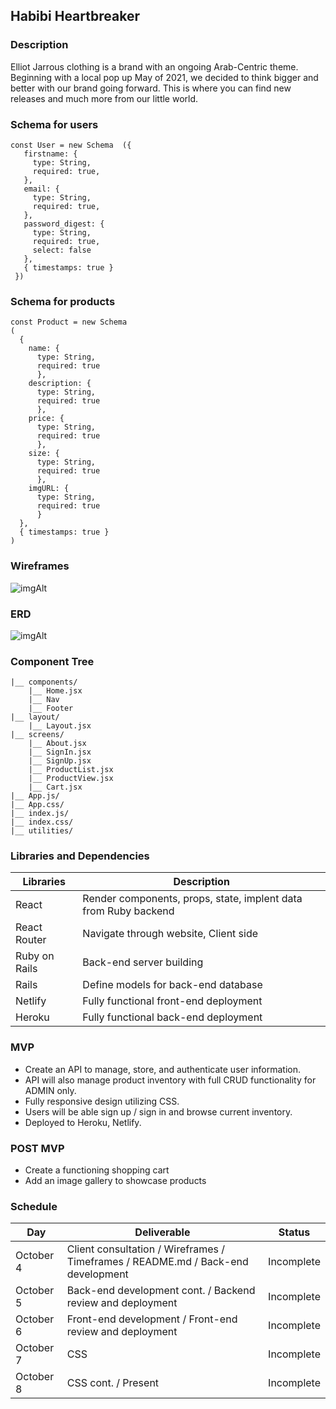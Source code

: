 ## Habibi Heartbreaker


### Description

Elliot Jarrous clothing is a brand with an ongoing Arab-Centric theme. Beginning with a local pop up May of 2021, we decided to think bigger and better with our brand going forward. This is where you can find new releases and much more from our little world. 


### Schema for users

```
const User = new Schema  ({
   firstname: {
     type: String,
     required: true,
   },
   email: {
     type: String,
     required: true,
   },
   password_digest: {
     type: String,
     required: true,
     select: false
   },
   { timestamps: true }
 })

```


### Schema for products

```
const Product = new Schema
(
  {
    name: { 
      type: String, 
      required: true 
      },
    description: { 
      type: String, 
      required: true 
      },
    price: { 
      type: String, 
      required: true 
      },
    size: { 
      type: String, 
      required: true  
      },
    imgURL: { 
      type: String, 
      required: true 
      }
  },
  { timestamps: true }
)
```


### Wireframes
![imgAlt](https://i.imgur.com/kgBBxDd.png)



### ERD
![imgAlt](https://i.imgur.com/S4ABas8.png)



### Component Tree
```
|__ components/
    |__ Home.jsx
    |__ Nav
    |__ Footer
|__ layout/
    |__ Layout.jsx
|__ screens/
    |__ About.jsx
    |__ SignIn.jsx
    |__ SignUp.jsx
    |__ ProductList.jsx
    |__ ProductView.jsx
    |__ Cart.jsx
|__ App.js/
|__ App.css/
|__ index.js/
|__ index.css/
|__ utilities/
```


### Libraries and Dependencies 
| Libraries | Description                                                 | 
| -------- | -------------------------------------------------------------| 
| React | Render components, props, state, implent data from Ruby backend | 
| React Router | Navigate through website, Client side                    | 
| Ruby on Rails | Back-end server building                                | 
| Rails | Define models for back-end database                             | 
| Netlify | Fully functional front-end deployment                         | 
| Heroku | Fully functional back-end deployment                           | 


### MVP
- Create an API to manage, store, and authenticate user information.  
- API will also manage product inventory with full CRUD functionality for ADMIN only.
- Fully responsive design utilizing CSS.
- Users will be able sign up / sign in and browse current inventory.
- Deployed to Heroku, Netlify.


### POST MVP
- Create a functioning shopping cart
- Add an image gallery to showcase products


### Schedule 
| Day      | Deliverable                                                 | Status     |
| -------- | ----------------------------------------------------------- | ---------- |
| October 4 | Client consultation / Wireframes / Timeframes / README.md / Back-end development| Incomplete |
| October 5 | Back-end development cont. / Backend review and deployment                      | Incomplete |
| October 6 | Front-end development / Front-end review and deployment                         | Incomplete |
| October 7 | CSS                                                                             | Incomplete |
| October 8 | CSS cont. / Present                                                             | Incomplete |
